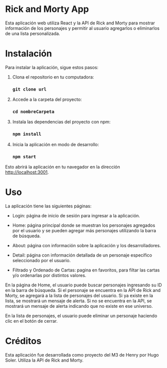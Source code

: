 # Rick and Morty App

Esta aplicación web utiliza React y la API de Rick and Morty para mostrar información de los personajes y permitir al usuario agregarlos o eliminarlos de una lista personalizada.

####

# Instalación

Para instalar la aplicación, sigue estos pasos:

1. Clona el repositorio en tu computadora:

    ### `git clone url`

2. Accede a la carpeta del proyecto:

    ### `cd nombreCarpeta`

3. Instala las dependencias del proyecto con npm:

    ### `npm install`

4. Inicia la aplicación en modo de desarrollo:

    ### `npm start`

Esto abrirá la aplicación en tu navegador en la dirección <http://localhost:3001>.


# Uso

La aplicación tiene las siguientes páginas:

* Login: página de inicio de sesión para ingresar a la aplicación.

* Home: página principal donde se muestran los personajes agregados por el usuario y se pueden agregar más personajes utilizando la barra de búsqueda.

* About: página con información sobre la aplicación y los desarrolladores.

* Detail: página con información detallada de un personaje específico seleccionado por el usuario.

* Filtrado y Ordenado de Cartas: pagina en favoritos, para filtar las cartas y/o ordenarlas por distintos valores.


En la página de Home, el usuario puede buscar personajes ingresando su ID en la barra de búsqueda. Si el personaje se encuentra en la API de Rick and Morty, se agregará a la lista de personajes del usuario. Si ya existe en la lista, se mostrará un mensaje de alerta. Si no se encuentra en la API, se mostrará un mensaje de alerta indicando que no existe en ese universo.

En la lista de personajes, el usuario puede eliminar un personaje haciendo clic en el botón de cerrar.


# Créditos

Esta aplicación fue desarrollada como proyecto del M3  de Henry por Hugo Soler. Utiliza la API de Rick and Morty.
